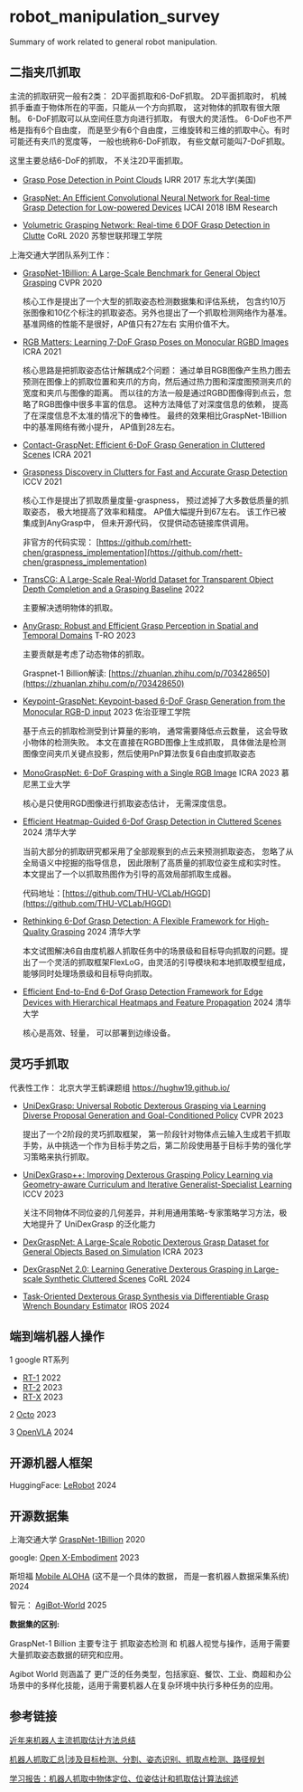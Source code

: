 # robot_manipulation_survey
Summary of work related to general robot manipulation.



## 二指夹爪抓取

主流的抓取研究一般有2类： 2D平面抓取和6-DoF抓取。 2D平面抓取时， 机械抓手垂直于物体所在的平面，只能从一个方向抓取， 这对物体的抓取有很大限制。
6-DoF抓取可以从空间任意方向进行抓取， 有很大的灵活性。 6-DoF也不严格是指有6个自由度， 而是至少有6个自由度，三维旋转和三维的抓取中心。有时可能还有夹爪的宽度等，
一般也统称6-DoF抓取， 有些文献可能叫7-DoF抓取。

这里主要总结6-DoF的抓取， 不关注2D平面抓取。 


- [Grasp Pose Detection in Point Clouds](https://arxiv.org/abs/1706.09911)  IJRR 2017  东北大学(美国)


- [GraspNet: An Efficient Convolutional Neural Network for Real-time Grasp Detection for Low-powered Devices](https://www.ijcai.org/proceedings/2018/0677.pdf)  IJCAI 2018  IBM Research


- [Volumetric Grasping Network: Real-time 6 DOF Grasp Detection in Clutte](https://arxiv.org/abs/2101.01132) CoRL  2020    苏黎世联邦理工学院




上海交通大学团队系列工作： 

- [GraspNet-1Billion: A Large-Scale Benchmark for General Object Grasping](https://openaccess.thecvf.com/content_CVPR_2020/papers/Fang_GraspNet-1Billion_A_Large-Scale_Benchmark_for_General_Object_Grasping_CVPR_2020_paper.pdf)  CVPR 2020

  核心工作是提出了一个大型的抓取姿态检测数据集和评估系统， 包含约10万张图像和10亿个标注的抓取姿态。另外也提出了一个抓取检测网络作为基准。 基准网络的性能不是很好，AP值只有27左右 实用价值不大。 



-  [RGB Matters: Learning 7-DoF Grasp Poses on Monocular RGBD Images](https://arxiv.org/abs/2103.02184)  ICRA 2021
  
    核心思路是把抓取姿态估计解耦成2个问题： 通过单目RGB图像产生热力图去预测在图像上的抓取位置和夹爪的方向，然后通过热力图和深度图预测夹爪的宽度和夹爪与图像的距离。
而以往的方法一般是通过RGBD图像得到点云，忽略了RGB图像中很多丰富的信息。  这种方法降低了对深度信息的依赖， 提高了在深度信息不太准的情况下的鲁棒性。 最终的效果相比GraspNet-1Billion中的基准网络有微小提升， AP值到28左右。 


- [Contact-GraspNet: Efficient 6-DoF Grasp Generation in Cluttered Scenes](https://arxiv.org/abs/2103.14127)  ICRA 2021


- [Graspness Discovery in Clutters for Fast and Accurate Grasp Detection](https://arxiv.org/abs/2406.11142)  ICCV 2021
    
    核心工作是提出了抓取质量度量-graspness， 预过滤掉了大多数低质量的抓取姿态， 极大地提高了效率和精度。 AP值大幅提升到67左右。 该工作已被集成到AnyGrasp中， 但未开源代码， 仅提供动态链接库供调用。

    非官方的代码实现： [https://github.com/rhett-chen/graspness_implementation](https://github.com/rhett-chen/graspness_implementation)


- [TransCG: A Large-Scale Real-World Dataset for Transparent Object Depth Completion and a Grasping Baseline](https://arxiv.org/abs/2202.08471) 2022

    主要解决透明物体的抓取。 


 
-  [AnyGrasp: Robust and Efficient Grasp Perception in Spatial and Temporal Domains](https://graspnet.net/anygrasp)   T-RO 2023
    
    主要贡献是考虑了动态物体的抓取。

     Graspnet-1 Billion解读: [https://zhuanlan.zhihu.com/p/703428650](https://zhuanlan.zhihu.com/p/703428650)


- [Keypoint-GraspNet: Keypoint-based 6-DoF Grasp Generation from the Monocular RGB-D input](https://arxiv.org/abs/2209.08752)  2023  佐治亚理工学院

    基于点云的抓取检测受到计算量的影响， 通常需要降低点云数量， 这会导致小物体的检测失败。 本文在直接在RGBD图像上生成抓取， 具体做法是检测图像空间夹爪关键点投影，然后使用PnP算法恢复6自由度抓取姿态


- [MonoGraspNet: 6-DoF Grasping with a Single RGB Image](https://arxiv.org/abs/2209.13036) ICRA 2023  慕尼黑工业大学

    核心是只使用RGD图像进行抓取姿态估计， 无需深度信息。 


- [Efficient Heatmap-Guided 6-Dof Grasp Detection in Cluttered Scenes](https://arxiv.org/abs/2403.18546)  2024  清华大学
    
    当前大部分的抓取研究都采用了全部观察到的点云来预测抓取姿态， 忽略了从全局语义中挖掘的指导信息， 因此限制了高质量的抓取位姿生成和实时性。 本文提出了一个以抓取热图作为引导的高效局部抓取生成器。 
    
    代码地址：[https://github.com/THU-VCLab/HGGD](https://github.com/THU-VCLab/HGGD)


- [Rethinking 6-Dof Grasp Detection: A Flexible Framework for High-Quality Grasping](https://arxiv.org/abs/2403.15054) 2024 清华大学
    
    本文试图解决6自由度机器人抓取任务中的场景级和目标导向抓取的问题。提出了一个灵活的抓取框架FlexLoG，由灵活的引导模块和本地抓取模型组成，能够同时处理场景级和目标导向抓取。



- [Efficient End-to-End 6-Dof Grasp Detection Framework for Edge Devices with Hierarchical Heatmaps and Feature Propagation](https://arxiv.org/abs/2410.22980) 2024 清华大学

    核心是高效、轻量， 可以部署到边缘设备。 




## 灵巧手抓取

代表性工作：
北京大学王鹤课题组    https://hughw19.github.io/

- [UniDexGrasp: Universal Robotic Dexterous Grasping via Learning Diverse Proposal Generation and Goal-Conditioned Policy](https://arxiv.org/abs/2303.00938)  CVPR 2023

   提出了一个2阶段的灵巧抓取框架， 第一阶段针对物体点云输入生成若干抓取手势，从中挑选一个作为目标手势之后，第二阶段使用基于目标手势的强化学习策略来执行抓取。



- [UniDexGrasp++: Improving Dexterous Grasping Policy Learning via Geometry-aware Curriculum and Iterative Generalist-Specialist Learning](https://arxiv.org/abs/2304.00464)    ICCV 2023 

    关注不同物体不同位姿的几何差异，并利用通用策略-专家策略学习方法，极大地提升了 UniDexGrasp 的泛化能力


- [DexGraspNet: A Large-Scale Robotic Dexterous Grasp Dataset for General Objects Based on Simulation](https://arxiv.org/abs/2210.02697) ICRA 2023


- [DexGraspNet 2.0: Learning Generative Dexterous Grasping in Large-scale Synthetic Cluttered Scenes](https://arxiv.org/abs/2410.23004)  CoRL 2024


- [Task-Oriented Dexterous Grasp Synthesis via Differentiable Grasp Wrench Boundary Estimator](https://arxiv.org/abs/2309.13586) IROS 2024







## 端到端机器人操作




1 google RT系列

- [RT-1](https://robotics-transformer1.github.io/)   2022
- [RT-2](https://robotics-transformer2.github.io/)   2023
- [RT-X](https://robotics-transformer-x.github.io/)   2023



2 [Octo](https://octo-models.github.io/)    2023






3 [OpenVLA](https://openvla.github.io/)    2024



## 开源机器人框架


HuggingFace: [LeRobot](https://github.com/huggingface/lerobot)  2024


## 开源数据集


上海交通大学 [GraspNet-1Billion](https://graspnet.net/) 2020

google: [Open X-Embodiment](https://robotics-transformer-x.github.io/)   2023


斯坦福 [Mobile ALOHA](https://mobile-aloha.github.io/)   (这不是一个具体的数据， 而是一套机器人数据采集系统)     2024


智元： [AgiBot-World](https://agibot-world.com/)   2025




**数据集的区别:**

GraspNet-1 Billion 主要专注于 抓取姿态检测 和 机器人视觉与操作，适用于需要大量抓取姿态数据的研究和应用。 

Agibot World 则涵盖了 更广泛的任务类型，包括家庭、餐饮、工业、商超和办公场景中的多样化技能，适用于需要机器人在复杂环境中执行多种任务的应用。



## 参考链接
[近年来机器人主流抓取估计方法总结](https://blog.51cto.com/u_14411234/3094747)

[机器人抓取汇总|涉及目标检测、分割、姿态识别、抓取点检测、路径规划](https://cloud.tencent.com/developer/inventory/1112/article/1587723)

[学习报告：机器人抓取中物体定位、位姿估计和抓取估计算法综述](https://www.scholat.com/teamwork/showPostMessage.html?id=10653)


